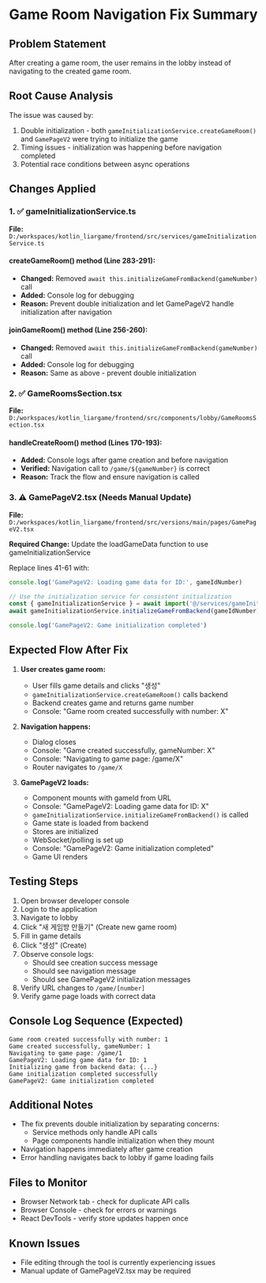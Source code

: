 # Game Room Navigation Fix Summary

## Problem Statement
After creating a game room, the user remains in the lobby instead of navigating to the created game room.

## Root Cause Analysis
The issue was caused by:
1. Double initialization - both `gameInitializationService.createGameRoom()` and `GamePageV2` were trying to initialize the game
2. Timing issues - initialization was happening before navigation completed
3. Potential race conditions between async operations

## Changes Applied

### 1. ✅ gameInitializationService.ts
**File:** `D:/workspaces/kotlin_liargame/frontend/src/services/gameInitializationService.ts`

#### createGameRoom() method (Line 283-291):
- **Changed:** Removed `await this.initializeGameFromBackend(gameNumber)` call
- **Added:** Console log for debugging
- **Reason:** Prevent double initialization and let GamePageV2 handle initialization after navigation

#### joinGameRoom() method (Line 256-260):
- **Changed:** Removed `await this.initializeGameFromBackend(gameNumber)` call  
- **Added:** Console log for debugging
- **Reason:** Same as above - prevent double initialization

### 2. ✅ GameRoomsSection.tsx
**File:** `D:/workspaces/kotlin_liargame/frontend/src/components/lobby/GameRoomsSection.tsx`

#### handleCreateRoom() method (Lines 170-193):
- **Added:** Console logs after game creation and before navigation
- **Verified:** Navigation call to `/game/${gameNumber}` is correct
- **Reason:** Track the flow and ensure navigation is called

### 3. ⚠️ GamePageV2.tsx (Needs Manual Update)
**File:** `D:/workspaces/kotlin_liargame/frontend/src/versions/main/pages/GamePageV2.tsx`

**Required Change:** Update the loadGameData function to use gameInitializationService

Replace lines 41-61 with:
```typescript
console.log('GamePageV2: Loading game data for ID:', gameIdNumber)

// Use the initialization service for consistent initialization
const { gameInitializationService } = await import('@/services/gameInitializationService')
await gameInitializationService.initializeGameFromBackend(gameIdNumber)

console.log('GamePageV2: Game initialization completed')
```

## Expected Flow After Fix

1. **User creates game room:**
   - User fills game details and clicks "생성"
   - `gameInitializationService.createGameRoom()` calls backend
   - Backend creates game and returns game number
   - Console: "Game room created successfully with number: X"

2. **Navigation happens:**
   - Dialog closes
   - Console: "Game created successfully, gameNumber: X"
   - Console: "Navigating to game page: /game/X"
   - Router navigates to `/game/X`

3. **GamePageV2 loads:**
   - Component mounts with gameId from URL
   - Console: "GamePageV2: Loading game data for ID: X"
   - `gameInitializationService.initializeGameFromBackend()` is called
   - Game state is loaded from backend
   - Stores are initialized
   - WebSocket/polling is set up
   - Console: "GamePageV2: Game initialization completed"
   - Game UI renders

## Testing Steps

1. Open browser developer console
2. Login to the application
3. Navigate to lobby
4. Click "새 게임방 만들기" (Create new game room)
5. Fill in game details
6. Click "생성" (Create)
7. Observe console logs:
   - Should see creation success message
   - Should see navigation message
   - Should see GamePageV2 initialization messages
8. Verify URL changes to `/game/[number]`
9. Verify game page loads with correct data

## Console Log Sequence (Expected)
```
Game room created successfully with number: 1
Game created successfully, gameNumber: 1
Navigating to game page: /game/1
GamePageV2: Loading game data for ID: 1
Initializing game from backend data: {...}
Game initialization completed successfully
GamePageV2: Game initialization completed
```

## Additional Notes

- The fix prevents double initialization by separating concerns:
  - Service methods only handle API calls
  - Page components handle initialization when they mount
- Navigation happens immediately after game creation
- Error handling navigates back to lobby if game loading fails

## Files to Monitor
- Browser Network tab - check for duplicate API calls
- Browser Console - check for errors or warnings
- React DevTools - verify store updates happen once

## Known Issues
- File editing through the tool is currently experiencing issues
- Manual update of GamePageV2.tsx may be required